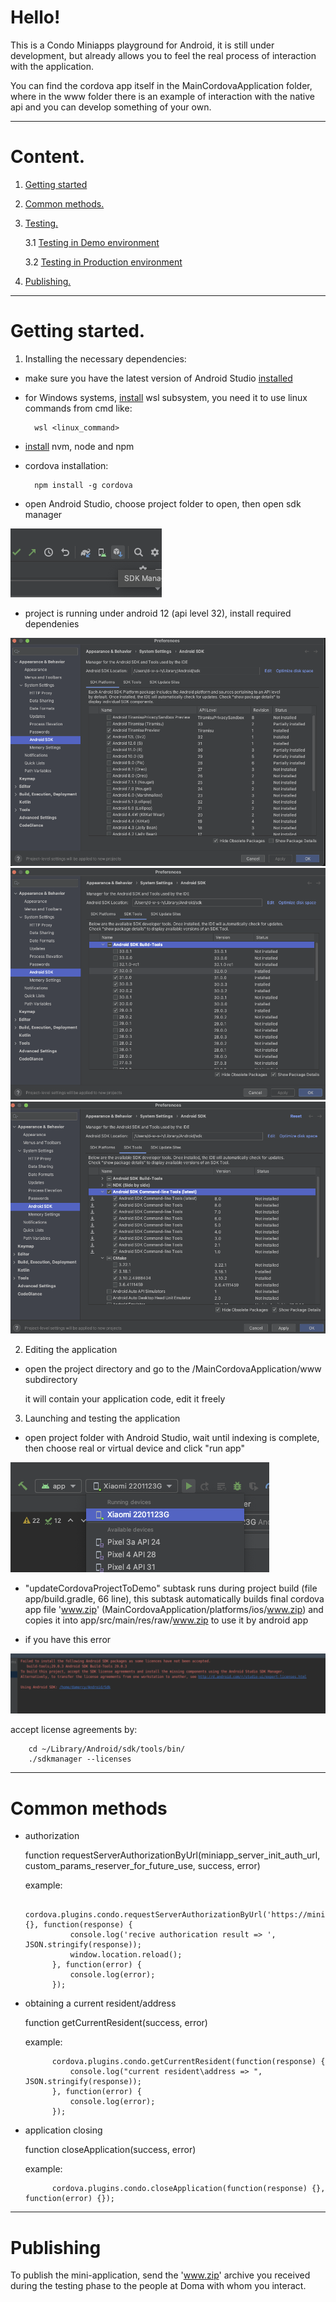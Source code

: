 [//]: # (Приветствуем! )

[//]: # ()
[//]: # (Это плейграунд Condo Miniapps для Android, он ещё в процессе разработки, но уже позволяет пощупать реальный процесс взаимодействия с приложением.)

[//]: # ()
[//]: # (Приложение миниаппа - это всегда архив с названием www.zip который лежит в app/src/main/res/raw/www.zip, замените его собственным )

[//]: # (архивом с тем же названием чтобы тестировать собственное приложение.)

[//]: # ()
[//]: # (основные методы)

[//]: # (- авторизация)

[//]: # ()
[//]: # (    function requestServerAuthorizationByUrl&#40;miniapp_server_init_auth_url, custom_params_reserver_for_future_use, success, error&#41; )

[//]: # ()
[//]: # (    пример:)

[//]: # ()
[//]: # (            cordova.plugins.condo.requestServerAuthorizationByUrl&#40;'https://miniapp.d.doma.ai/oidc/auth', {}, function&#40;response&#41; {)

[//]: # (                console.log&#40;'recive authorication result => ', JSON.stringify&#40;response&#41;&#41;;)

[//]: # (                window.location.reload&#40;&#41;;)

[//]: # (            }, function&#40;error&#41; {)

[//]: # (                console.log&#40;error&#41;;)

[//]: # (            }&#41;;)

[//]: # ()
[//]: # (- получение текущего резидента\адреса)

[//]: # ()
[//]: # (    function getCurrentResident&#40;success, error&#41;)

[//]: # ()
[//]: # (    пример:)

[//]: # ()
[//]: # (            cordova.plugins.condo.getCurrentResident&#40;function&#40;response&#41; {)

[//]: # (                console.log&#40;"current resident\address => ", JSON.stringify&#40;response&#41;&#41;;)

[//]: # (            }, function&#40;error&#41; {)

[//]: # (                console.log&#40;error&#41;;)

[//]: # (            }&#41;;)

[//]: # ()
[//]: # (- закрытие приложения)

[//]: # ()
[//]: # (    function closeApplication&#40;success, error&#41;)

[//]: # ()
[//]: # (    пример:)

[//]: # ()
[//]: # (            cordova.plugins.condo.closeApplication&#40;function&#40;response&#41; {}, function&#40;error&#41; {}&#41;;)

# Hello!

This is a Condo Miniapps playground for Android, it is still under development, but already allows you to feel the real process of interaction with the application.

You can find the cordova app itself in the MainCordovaApplication folder, where in the www folder there is an example of interaction with the native api and you can develop something of your own.


___
# Content.
1. [Getting started](#getting_started)
2. [Common methods.](#common_methods)
3. [Testing.](#testing)

   3.1 [Testing in Demo environment](#testing-demo)

   3.2 [Testing in Production environment](#testing-production)
4. [Publishing.](#publishing)


---
# Getting started. <a name="getting_started"></a>

1. Installing the necessary dependencies:

- make sure you have the latest version of Android Studio [installed](https://developer.android.com/studio/install)

- for Windows systems, [install](https://learn.microsoft.com/en-us/windows/wsl/install) wsl subsystem, you need it to use linux commands from cmd like:

        wsl <linux_command>

- [install](https://github.com/nvm-sh/nvm#installing-and-updating) nvm, node and npm 

- cordova installation:

        npm install -g cordova
- open Android Studio, choose project folder to open, then open sdk manager

![SDK manager](./screenshots/sdk_mgr.png)

- project is running under android 12 (api level 32), install required dependenies

![SDK manager](./screenshots/sdk_mgr1.png)
![SDK manager](./screenshots/sdk_mgr2.png)
![SDK manager](./screenshots/sdk_mgr3.png)

2. Editing the application

- open the project directory and go to the /MainCordovaApplication/www subdirectory

  it will contain your application code, edit it freely

3. Launching and testing the application

- open project folder with Android Studio, wait until indexing is complete, then choose real or virtual device and click "run app"

![Run app](./screenshots/run_app.png)

- "updateCordovaProjectToDemo" subtask runs during project build (file app/build.gradle, 66 line), this subtask automatically builds final cordova app file 'www.zip' (MainCordovaApplication/platforms/ios/www.zip) and copies it into app/src/main/res/raw/www.zip to use it by android app

- if you have this error

![Run app](./screenshots/license.png)

accept license agreements by:

        cd ~/Library/Android/sdk/tools/bin/
        ./sdkmanager --licenses

 ---
# Common methods <a name="common_methods"></a>
- authorization

  function requestServerAuthorizationByUrl(miniapp_server_init_auth_url, custom_params_reserver_for_future_use, success, error)

  example:

            cordova.plugins.condo.requestServerAuthorizationByUrl('https://miniapp.d.doma.ai/oidc/auth', {}, function(response) {
                console.log('recive authorication result => ', JSON.stringify(response));
                window.location.reload();
            }, function(error) {
                console.log(error);
            });

- obtaining a current resident/address

  function getCurrentResident(success, error)

  example:

            cordova.plugins.condo.getCurrentResident(function(response) {
                console.log("current resident\address => ", JSON.stringify(response));
            }, function(error) {
                console.log(error);
            });

- application closing

  function closeApplication(success, error)

  example:

            cordova.plugins.condo.closeApplication(function(response) {}, function(error) {});


[//]: # (---)

[//]: # (# Testing&#40;as of November 1, 2022&#41;.  <a name="testing"></a>)

[//]: # (## Demo environment  <a name="testing-demo"></a>)

[//]: # (1. Open safari on the device running the simulator with your application inside the CordovaDemoApp)

[//]: # (2. Open safari settings)

[//]: # ()
[//]: # (   ![Settings]&#40;./ReadmeImages/Testing/Demo/2.png&#41;)

[//]: # (3. Open the Advanced tab and activate the "Show Develop menu in menu bar" setting)

[//]: # (   ![ShowDeveloperMenu]&#40;./ReadmeImages/Testing/Demo/3.png&#41;)

[//]: # (4. Open the Develop menu in Safari, find your simulator and select your mini-application there.)

[//]: # (   ![OpenDeveloperMenu]&#40;./ReadmeImages/Testing/Demo/4.png&#41;)

[//]: # (5. The standard Safari debugging tools connected to your mini-application will open)

[//]: # (   ![DebuggingToolsShowed]&#40;./ReadmeImages/Testing/Demo/5.png&#41;)

[//]: # ()
[//]: # (## Production environment  <a name="testing-production"></a>)

[//]: # (1.  Open the project directory and navigate to the subdirectory)

[//]: # ()
[//]: # (        /MainCordovaApplication/platforms/ios/)

[//]: # (    In it you will find the www directory.)

[//]: # (    Create a zip archive from the www directory by right-clicking on the folder and selecting Compress "www".)

[//]: # ()
[//]: # (2. Place the resulting archive in the iCloud storage of the account connected to the device on which you will be testing the application.)

[//]: # ()
[//]: # (3. Install the Doma app from the AppStore and log in to it)

[//]: # (   https://apps.apple.com/us/app/doma/id1573897686)

[//]: # ()
[//]: # (4. The app you downloaded has built-in functionality for debugging mini-applications. To turn it on and off, you use links to open it on your device:)

[//]: # ()
[//]: # (- Switching on:)

[//]: # ()
[//]: # (  ai.doma.client.service://miniapps/local/enable)

[//]: # (- Switching off:)

[//]: # ()
[//]: # (  ai.doma.client.service://miniapps/local/disable)

[//]: # ()
[//]: # (5. Now, on the main application screen in the list of mini-applications, the last button allows you to download or replace a previously downloaded mini-application from files. When you click on it, you need to select the previously downloaded archive in iCloud.)

[//]: # ()
[//]: # (6. The application loaded in this way has a built-in js console, which is accessible by clicking on the button at the bottom right of the open mini-application and is able to show a lot of additional information, including various errors.)


---
# Publishing <a name="publishing"></a>
To publish the mini-application, send the 'www.zip' archive you received during the testing phase to the people at Doma with whom you interact.   
        